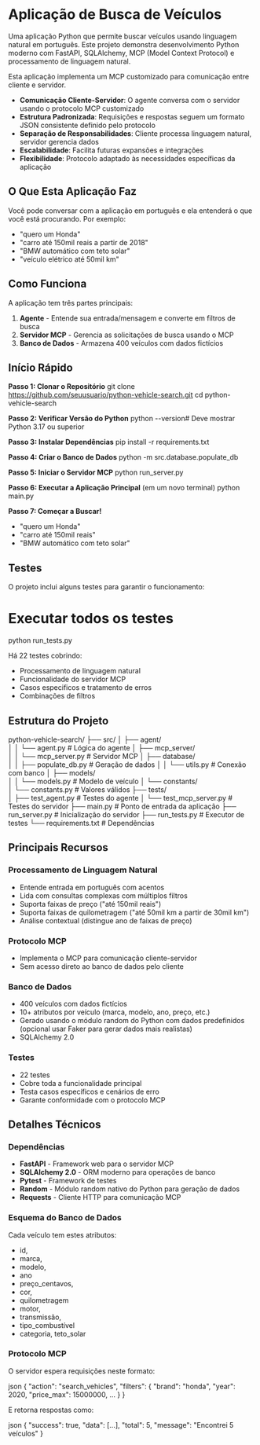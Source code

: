 # Aplicação de Busca de Veículos

Uma aplicação Python que permite buscar veículos usando linguagem natural em português. Este projeto demonstra desenvolvimento Python moderno com FastAPI, SQLAlchemy, MCP (Model Context Protocol) e processamento de linguagem natural.

Esta aplicação implementa um MCP customizado para comunicação entre cliente e servidor.

- **Comunicação Cliente-Servidor**: O agente conversa com o servidor usando o protocolo MCP customizado
- **Estrutura Padronizada**: Requisições e respostas seguem um formato JSON consistente definido pelo protocolo
- **Separação de Responsabilidades**: Cliente processa linguagem natural, servidor gerencia dados
- **Escalabilidade**: Facilita futuras expansões e integrações
- **Flexibilidade**: Protocolo adaptado às necessidades específicas da aplicação

## O Que Esta Aplicação Faz

Você pode conversar com a aplicação em português e ela entenderá o que você está procurando. Por exemplo:

- "quero um Honda"
- "carro até 150mil reais a partir de 2018"
- "BMW automático com teto solar"
- "veículo elétrico até 50mil km"

## Como Funciona

A aplicação tem três partes principais:

1. **Agente** - Entende sua entrada/mensagem e converte em filtros de busca
2. **Servidor MCP** - Gerencia as solicitações de busca usando o MCP
3. **Banco de Dados** - Armazena 400 veículos com dados fictícios

## Início Rápido

**Passo 1: Clonar o Repositório**
git clone https://github.com/seuusuario/python-vehicle-search.git
cd python-vehicle-search

**Passo 2: Verificar Versão do Python**
python --version# Deve mostrar Python 3.17 ou superior

**Passo 3: Instalar Dependências**
pip install -r requirements.txt

**Passo 4: Criar o Banco de Dados**
python -m src.database.populate_db

**Passo 5: Iniciar o Servidor MCP** 
python run_server.py

**Passo 6: Executar a Aplicação Principal** (em um novo terminal)
python main.py

**Passo 7: Começar a Buscar!**

- "quero um Honda"
- "carro até 150mil reais"
- "BMW automático com teto solar"


## Testes

O projeto inclui alguns testes para garantir o funcionamento:

# Executar todos os testes
python run_tests.py

Há 22 testes cobrindo:

- Processamento de linguagem natural
- Funcionalidade do servidor MCP
- Casos especificos e tratamento de erros
- Combinações de filtros

## Estrutura do Projeto


python-vehicle-search/
├── src/
│   ├── agent/              
│   │   └── agent.py        # Lógica do agente
│   ├── mcp_server/         
│   │   └── mcp_server.py   # Servidor MCP
│   ├── database/           
│   │   ├── populate_db.py  # Geração de dados
│   │   └── utils.py        # Conexão com banco
│   ├── models/             
│   │   └── models.py       # Modelo de veículo
│   └── constants/          
│       └── constants.py    # Valores válidos
├── tests/                  
│   ├── test_agent.py       # Testes do agente
│   └── test_mcp_server.py  # Testes do servidor
├── main.py                 # Ponto de entrada da aplicação
├── run_server.py           # Inicialização do servidor
├── run_tests.py            # Executor de testes
└── requirements.txt        # Dependências


## Principais Recursos

### Processamento de Linguagem Natural

- Entende entrada em português com acentos
- Lida com consultas complexas com múltiplos filtros
- Suporta faixas de preço ("até 150mil reais")
- Suporta faixas de quilometragem ("até 50mil km a partir de 30mil km")
- Análise contextual (distingue ano de faixas de preço)

### Protocolo MCP

- Implementa o MCP para comunicação cliente-servidor
- Sem acesso direto ao banco de dados pelo cliente

### Banco de Dados

- 400 veículos com dados fictícios
- 10+ atributos por veículo (marca, modelo, ano, preço, etc.)
- Gerado usando o módulo random do Python com dados predefinidos (opcional usar Faker para gerar dados mais realistas)
- SQLAlchemy 2.0

### Testes

- 22 testes
- Cobre toda a funcionalidade principal
- Testa casos específicos e cenários de erro
- Garante conformidade com o protocolo MCP

## Detalhes Técnicos

### Dependências

- **FastAPI** - Framework web para o servidor MCP
- **SQLAlchemy 2.0** - ORM moderno para operações de banco
- **Pytest** - Framework de testes
- **Random** - Módulo random nativo do Python para geração de dados
- **Requests** - Cliente HTTP para comunicação MCP

### Esquema do Banco de Dados

Cada veículo tem estes atributos:

- id, 
- marca, 
- modelo, 
- ano
- preço_centavos, 
- cor, 
- quilometragem
- motor, 
- transmissão, 
- tipo_combustível
- categoria, teto_solar

### Protocolo MCP

O servidor espera requisições neste formato:

json
{
  "action": "search_vehicles",
  "filters": {
    "brand": "honda",
    "year": 2020,
    "price_max": 15000000,
    ...
  }
}

E retorna respostas como:

json
{
  "success": true,
  "data": [...],
  "total": 5,
  "message": "Encontrei 5 veículos"
}
